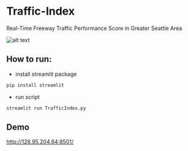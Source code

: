 # Traffic-Index
Real-Time Freeway Traffic Performance Score in Greater Seattle Area

![alt text](https://github.com/AI-Group-STAR-Lab-UW/Traffic-Index/blob/master/images/TrafficIndex.PNG "Traffic Peformance Score Demo")


## How to run:
* install streamlit package
```python
pip install streamlit
```
* run script
```python
streamlit run TrafficIndex.py
```
## Demo
http://128.95.204.64:8501/
